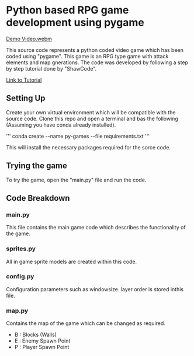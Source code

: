 # Python based RPG game development using pygame

[Demo Video.webm](https://github.com/Jayanaka-98/python-games/assets/110921856/ac5b7907-349c-4c76-8e4e-25aeafdd3825)

This source code represents a python coded video game which has been coded using "pygame". This game is an RPG type game with attack elements and map gnerations. The code was developed by following a step by step tutorial done by "ShawCode". 

[Link to Tutorial](https://www.youtube.com/watch?v=crUF36OkGDw&list=PLkkm3wcQHjT7gn81Wn-e78cAyhwBW3FIc&pp=iAQB) 

## Setting Up

Create your own virtual environment which will be compatible with the source code. Clone this repo and open a terminal and bas the following (Assuming you have conda already installed).

'''
conda create --name py-games --file requirements.txt
'''

This will install the necessary packages required for the sorce code.

## Trying the game

To try the game, open the "main.py" file and run the code.

## Code Breakdown

### main.py

This file contains the main game code which describes the functionality of the game. 

### sprites.py

All in game sprite models are created within this code. 

### config.py

Configuration parameters such as windowsize. layer order is stored inthis file.

### map.py

Contains the map of the game which can be changed as required.

- B : Blocks (Walls)
- E : Enemy Spawn Point
- P : Player Spawn Point
